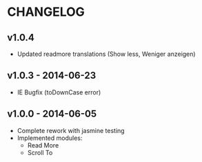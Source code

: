 # CHANGELOG

## v1.0.4
* Updated readmore translations (Show less, Weniger anzeigen)

## v1.0.3 - 2014-06-23
* IE Bugfix (toDownCase error)

## v1.0.0 - 2014-06-05

* Complete rework with jasmine testing
* Implemented modules:
  * Read More
  * Scroll To
